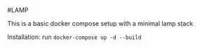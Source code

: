 #LAMP

This is a basic docker compose setup with a minimal lamp stack

Installation:
run ```docker-compose up -d --build```